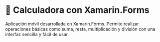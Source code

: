 # 📱 Calculadora con Xamarin.Forms
Aplicación móvil desarrollada en Xamarin.Forms. Permite realizar operaciones básicas como suma, resta, multiplicación y división con una interfaz sencilla y fácil de usar.
